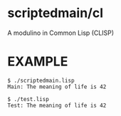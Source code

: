 # scriptedmain/cl

A modulino in Common Lisp (CLISP)

# EXAMPLE

```
$ ./scriptedmain.lisp
Main: The meaning of life is 42

$ ./test.lisp
Test: The meaning of life is 42
```
